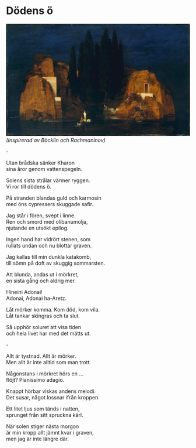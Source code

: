 # Dödens ö

![Dödens Ö - Böcklin](dödensö.jpg)  
_(Inspirerad av Böcklin och Rachmaninov)_

\-

Utan brådska sänker Kharon  
sina åror genom vattenspegeln.  

Solens sista strålar värmer ryggen.  
Vi ror till dödens ö.  

På stranden blandas guld och karmosin  
med öns cypressers skuggade safir.  

Jag står i fören, svept i linne.  
Ren och smord med olibanumolja,  
njutande en utsökt epilog.  

Ingen hand har vidrört stenen, som  
rullats undan och nu blottar graven.  

Jag kallas till min dunkla katakomb,  
till sömn på doft av skuggig sommarsten.  

Att blunda, andas ut i mörkret,  
en sista gång och aldrig mer.  

Hineini Adonai!  
Adonai, Adonai ha-Aretz.  

Låt mörker komma. Kom död, kom vila.  
Låt tankar skingras och ta slut.  

Så upphör soluret att visa tiden  
och hela livet har med det mätts ut.  

\-

Allt är tystnad. Allt är mörker.  
Men allt är inte alltid som man trott.  

Någonstans i mörkret hörs en ...  
flöjt? Pianissimo adagio.  

Knappt hörbar viskas andens melodi.  
Det susar, något lossnar ifrån kroppen.  

Ett litet ljus som tänds i natten,  
sprunget från sitt spruckna kärl.  

När solen stiger nästa morgon  
är min kropp allt jämnt kvar i graven,  
men jag är inte längre där.  
